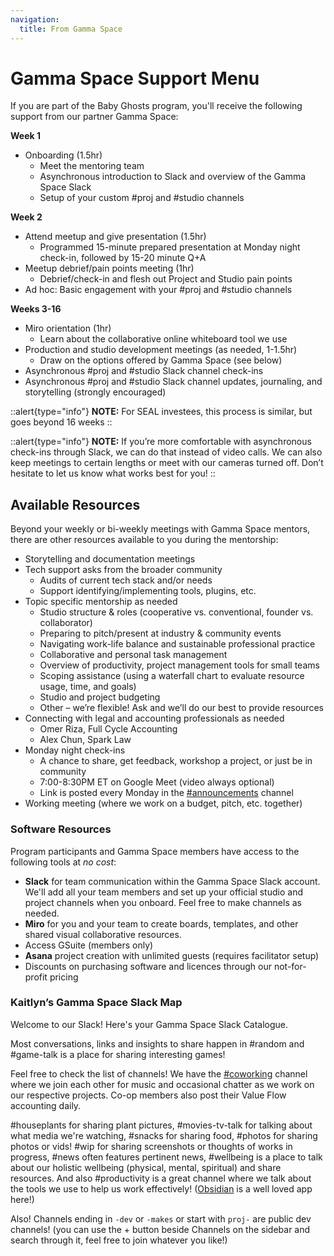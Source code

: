 ```yaml
---
navigation:
  title: From Gamma Space
---
```

# Gamma Space Support Menu

If you are part of the Baby Ghosts program, you'll receive the following support from our partner Gamma Space:

**Week 1**
- Onboarding (1.5hr)
	- Meet the mentoring team
	- Asynchronous introduction to Slack and overview of the Gamma Space Slack
	- Setup of your custom #proj and #studio channels

**Week 2**
- Attend meetup and give presentation (1.5hr)
	- Programmed 15-minute prepared presentation at Monday night check-in, followed by 15-20 minute Q+A
- Meetup debrief/pain points meeting (1hr)
	- Debrief/check-in and flesh out Project and Studio pain points
- Ad hoc: Basic engagement with your #proj and #studio channels

**Weeks 3-16**
- Miro orientation (1hr)
	- Learn about the collaborative online whiteboard tool we use
- Production and studio development meetings (as needed, 1-1.5hr)
	- Draw on the options offered by Gamma Space (see below)
- Asynchronous #proj and #studio Slack channel check-ins
- Asynchronous #proj and #studio Slack channel updates, journaling, and storytelling (strongly encouraged)

::alert{type="info"}
**NOTE:** For SEAL investees, this process is similar, but goes beyond 16 weeks
::

::alert{type="info"}
**NOTE:** If you’re more comfortable with asynchronous check-ins through Slack, we can do that instead of video calls. We can also keep meetings to certain lengths or meet with our cameras turned off. Don’t hesitate to let us know what works best for you!
::

## Available Resources

Beyond your weekly or bi-weekly meetings with Gamma Space mentors, there are other resources available to you during the mentorship:

- Storytelling and documentation meetings
- Tech support asks from the broader community
  - Audits of current tech stack and/or needs
  - Support identifying/implementing tools, plugins, etc.
- Topic specific mentorship as needed
  - Studio structure & roles (cooperative vs. conventional, founder vs. collaborator)
  - Preparing to pitch/present at industry & community events
  - Navigating work-life balance and sustainable professional practice
  - Collaborative and personal task management
  - Overview of productivity, project management tools for small teams
  - Scoping assistance (using a waterfall chart to evaluate resource usage, time, and goals)
  - Studio and project budgeting
  - Other – we’re flexible! Ask and we’ll do our best to provide resources
- Connecting with legal and accounting professionals as needed
  - Omer Riza, Full Cycle Accounting
  - Alex Chun, Spark Law
- Monday night check-ins
  - A chance to share, get feedback, workshop a project, or just be in community
  - 7:00-8:30PM ET on Google Meet (video always optional)
  - Link is posted every Monday in the [#announcements](https://gammaspace.slack.com/archives/C50A08BB2) channel
- Working meeting (where we work on a budget, pitch, etc. together)

### Software Resources

Program participants and Gamma Space members have access to the following tools at _no cost_:

- **Slack** for team communication within the Gamma Space Slack account. We'll add all your team members and set up your official studio and project channels when you onboard. Feel free to make channels as needed.
- **Miro** for you and your team to create boards, templates, and other shared visual collaborative resources.
- Access GSuite (members only)
- **Asana** project creation with unlimited guests (requires facilitator setup)
- Discounts on purchasing software and licences through our not-for-profit pricing


### Kaitlyn’s Gamma Space Slack Map

Welcome to our Slack! Here's your Gamma Space Slack Catalogue.

Most conversations, links and insights to share happen in #random and #game-talk is a place for sharing interesting games!

Feel free to check the list of channels! We have the [#coworking](https://gammaspace.slack.com/archives/C03JT2Z7MK7) channel where we join each other for music and occasional chatter as we work on our respective projects. Co-op members also post their Value Flow accounting daily.

#houseplants for sharing plant pictures, #movies-tv-talk for talking about what media we're watching, #snacks for sharing food, #photos for sharing photos or vids! #wip for sharing screenshots or thoughts of works in progress, #news often features pertinent news, #wellbeing is a place to talk about our holistic wellbeing (physical, mental, spiritual) and share resources. And also #productivity is a great channel where we talk about the tools we use to help us work effectively! ([Obsidian](https://obsidian.md) is a well loved app here!)

Also! Channels ending in `-dev` or `-makes` or start with `proj-` are public dev channels! (you can use the + button beside Channels on the sidebar and search through it, feel free to join whatever you like!)